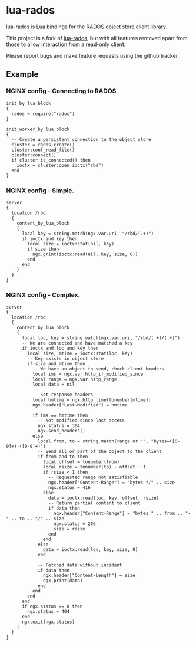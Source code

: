 lua-rados
=========

lua-rados is Lua bindings for the RADOS object store client library.

This project is a fork of [lua-rados], but with all features removed apart
from those to allow interaction from a read-only client.

Please report bugs and make feature requests using the github tracker.

Example
-------

### NGINX config - Connecting to RADOS
```
init_by_lua_block
{
  rados = require("rados")
}

init_worker_by_lua_block
{
  -- Create a persistent connection to the object store
  cluster = rados.create()
  cluster:conf_read_file()
  cluster:connect()
  if cluster:is_connected() then
    ioctx = cluster:open_ioctx("rbd")
  end
}
```

### NGINX config - Simple.
```
server
{
  location /rbd
  {
    content_by_lua_block
    {
      local key = string.match(ngx.var.uri, "/rbd/(.+)")
      if ioctx and key then
        local size = ioctx:stat(nil, key)
        if size then
          ngx.print(ioctx:read(nil, key, size, 0))
        end
      end
    }
  }
}
```

### NGINX config - Complex.
```
server
{
  location /rbd
  {
    content_by_lua_block
    {
      local loc, key = string.match(ngx.var.uri, "/rbd/(.+)/(.+)")
      -- We are connected and have matched a key
      if ioctx and loc and key then
        local size, mtime = ioctx:stat(loc, key)
        -- Key exists in object store
        if size and mtime then
          -- We have an object to send, check client headers
          local ims = ngx.var.http_if_modified_since
          local range = ngx.var.http_range
          local data = nil

          -- Set response headers
          local hmtime = ngx.http_time(tonumber(mtime))
          ngx.header["Last-Modified"] = hmtime

          if ims == hmtime then
            -- Not modified since last access
            ngx.status = 304
            ngx.send_headers()
          else
            local from, to = string.match(range or "", "bytes=([0-9]+)-([0-9]+)")
            -- Send all or part of the object to the client
            if from and to then
              local offset = tonumber(from)
              local rsize = tonumber(to) - offset + 1
              if rsize < 1 then
                -- Requested range not satisfiable
                ngx.header["Content-Range"] = "bytes */" .. size
                ngx.status = 416
              else
                data = ioctx:read(loc, key, offset, rsize)
                -- Return partial content to client
                if data then
                  ngx.header["Content-Range"] = "bytes " .. from .. "-" .. to .. "/" .. size
                  ngx.status = 206
                  size = rsize
                end
              end
            else
              data = ioctx:read(loc, key, size, 0)
            end

            -- Fetched data without incident
            if data then
              ngx.header["Content-Length"] = size
              ngx.print(data)
            end
          end
        end
      end
      if ngx.status == 0 then
        ngx.status = 404
      end
      ngx.exit(ngx.status)
    }
  }
}
```

[lua-rados]: https://github.com/noahdesu/lua-rados "noahdesu/lua-rados"

